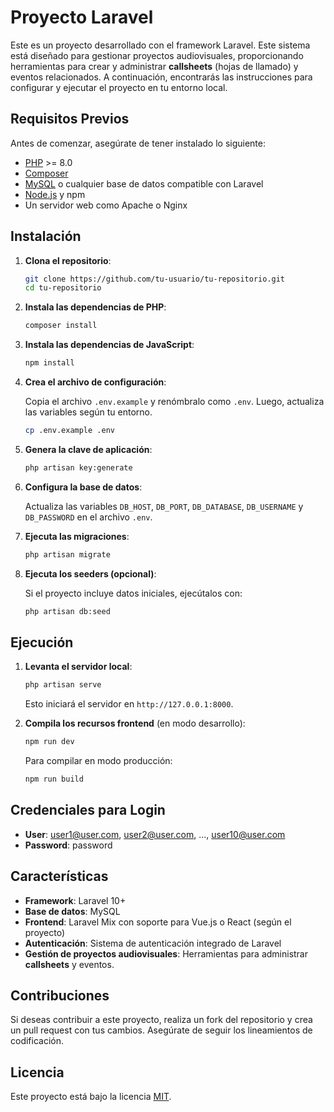 # Proyecto Laravel

Este es un proyecto desarrollado con el framework Laravel. Este sistema está diseñado para gestionar proyectos audiovisuales, proporcionando herramientas para crear y administrar **callsheets** (hojas de llamado) y eventos relacionados. A continuación, encontrarás las instrucciones para configurar y ejecutar el proyecto en tu entorno local.

## Requisitos Previos

Antes de comenzar, asegúrate de tener instalado lo siguiente:

-   [PHP](https://www.php.net/downloads) >= 8.0
-   [Composer](https://getcomposer.org/)
-   [MySQL](https://www.mysql.com/) o cualquier base de datos compatible con Laravel
-   [Node.js](https://nodejs.org/) y npm
-   Un servidor web como Apache o Nginx

## Instalación

1. **Clona el repositorio**:

    ```bash
    git clone https://github.com/tu-usuario/tu-repositorio.git
    cd tu-repositorio
    ```

2. **Instala las dependencias de PHP**:

    ```bash
    composer install
    ```

3. **Instala las dependencias de JavaScript**:

    ```bash
    npm install
    ```

4. **Crea el archivo de configuración**:

    Copia el archivo `.env.example` y renómbralo como `.env`. Luego, actualiza las variables según tu entorno.

    ```bash
    cp .env.example .env
    ```

5. **Genera la clave de aplicación**:

    ```bash
    php artisan key:generate
    ```

6. **Configura la base de datos**:

    Actualiza las variables `DB_HOST`, `DB_PORT`, `DB_DATABASE`, `DB_USERNAME` y `DB_PASSWORD` en el archivo `.env`.

7. **Ejecuta las migraciones**:

    ```bash
    php artisan migrate
    ```

8. **Ejecuta los seeders (opcional)**:

    Si el proyecto incluye datos iniciales, ejecútalos con:

    ```bash
    php artisan db:seed
    ```

## Ejecución

1. **Levanta el servidor local**:

    ```bash
    php artisan serve
    ```

    Esto iniciará el servidor en `http://127.0.0.1:8000`.

2. **Compila los recursos frontend** (en modo desarrollo):

    ```bash
    npm run dev
    ```

    Para compilar en modo producción:

    ```bash
    npm run build
    ```

## Credenciales para Login

-   **User**: user1@user.com, user2@user.com, ..., user10@user.com
-   **Password**: password

## Características

-   **Framework**: Laravel 10+
-   **Base de datos**: MySQL
-   **Frontend**: Laravel Mix con soporte para Vue.js o React (según el proyecto)
-   **Autenticación**: Sistema de autenticación integrado de Laravel
-   **Gestión de proyectos audiovisuales**: Herramientas para administrar **callsheets** y eventos.

## Contribuciones

Si deseas contribuir a este proyecto, realiza un fork del repositorio y crea un pull request con tus cambios. Asegúrate de seguir los lineamientos de codificación.

## Licencia

Este proyecto está bajo la licencia [MIT](LICENSE).
